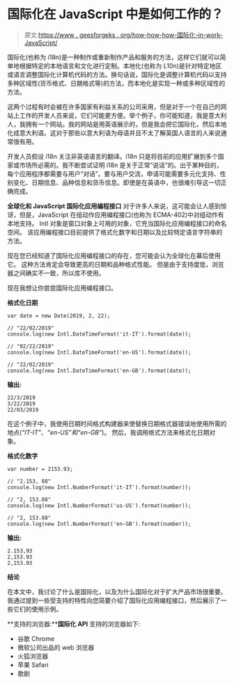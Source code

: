 # 国际化在 JavaScript 中是如何工作的？

> 原文:[https://www . geesforgeks . org/how-how-how-国际化-in-work-JavaScript/](https://www.geeksforgeeks.org/how-does-internationalization-work-in-javascript/)

国际化(也称为 i18n)是一种制作或重新制作产品和服务的方法，这样它们就可以简单地根据特定的本地语言和文化进行定制。本地化(也称为 L10n)是针对特定地区或语言调整国际化计算机代码的方法。换句话说，国际化是调整计算机代码以支持多种区域性(货币格式、日期格式等)的方法，而本地化是实现一种或多种区域性的方法。

这两个过程有时会被在许多国家有利益关系的公司采用，但是对于一个在自己的网站上工作的开发人员来说，它们可能更方便。举个例子，你可能知道，我是意大利人，我拥有一个网站。我的网站是用英语展示的，但是我会把它国际化，然后本地化成意大利语。这对于那些以意大利语为母语并且不太了解英国人语言的人来说通常很有用。

开发人员假设 i18n 关注非英语语言的翻译。i18n 只是将目前的应用扩展到多个国家或市场所必需的。我不断尝试证明 i18n 是关于正常“说话”的。出于某种目的，每个应用程序都需要与用户“对话”。要与用户交流，申请可能需要多元化支持、性别变化、日期信息、品种信息和货币信息。即使是在英语中，也很难引导这一切正确完成。

**全球化和 JavaScript 国际化应用编程接口**
对于许多人来说，这可能会让人感到惊讶，但是，JavaScript 在组动作应用编程接口(也称为 ECMA-402)中对组动作有本地支持。
Intl 对象是窗口对象上可用的对象，它充当国际化应用编程接口的命名空间。
该应用编程接口目前提供了格式化数字和日期以及比较特定语言字符串的方法。

现在您已经知道了国际化应用编程接口的存在，您可能会认为全球化在幕后使用它。
这种方法肯定会导致更高的日期和品种格式性能。
但是由于支持度低，浏览器之间确实不一致，所以库不使用。

现在我想让你尝尝国际化应用编程接口。

**格式化日期**

```
var date = new Date(2019, 2, 22);

// "22/02/2019"
console.log(new Intl.DateTimeFormat('it-IT').format(date));

// "02/22/2019"
console.log(new Intl.DateTimeFormat('en-US').format(date));

// "22/02/2019"
console.log(new Intl.DateTimeFormat('en-GB').format(date));
```

**输出:**

```
22/3/2019
3/22/2019
22/03/2019
```

在这个例子中，我使用日期时间格式构建器来使替换日期格式器错误地使用所需的地点(*“IT-IT”*、*“en-US”*和*“en-GB”*)。
然后，我调用格式方法来格式化日期对象。

**格式化数字**

```
var number = 2153.93;

// "2.153, 88"
console.log(new Intl.NumberFormat('it-IT').format(number));

// "2, 153.88"
console.log(new Intl.NumberFormat('us-US').format(number));

// "2, 153.88"
console.log(new Intl.NumberFormat('en-GB').format(number));
```

**输出:**

```
2.153,93
2,153.93
2,153.93
```

**结论**

在本文中，我讨论了什么是国际化，以及为什么国际化对于扩大产品市场很重要。我通过提到一些受支持的特性向您简要介绍了国际化应用编程接口，然后展示了一些它们的使用示例。

**支持的浏览器:****国际化 API** 支持的浏览器如下:

*   谷歌 Chrome
*   微软公司出品的 web 浏览器
*   火狐浏览器
*   苹果 Safari
*   歌剧